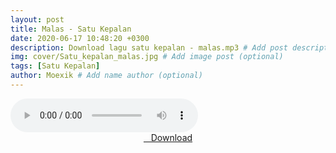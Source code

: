 ```yaml
---
layout: post
title: Malas - Satu Kepalan
date: 2020-06-17 10:48:20 +0300
description: Download lagu satu kepalan - malas.mp3 # Add post description (optional)
img: cover/Satu_kepalan_malas.jpg # Add image post (optional)
tags: [Satu Kepalan]
author: Moexik # Add name author (optional)
---
```


<audio class='js-player' style="--plyr-color-main: #212121;" controls>
<source src="https://drive.google.com/uc?authuser=0&id=1_giuO-3MokKn44Rjtbm26MXEOoTQni8U&export=download" type="audio/mp3">
</audio><br />

<center>
<a href="/dl/malas-satukepalan/" ><i class="fa fa-caret-down" aria-hidden="true"></i>&nbsp; &nbsp;Download</a>
</center><br />
